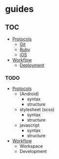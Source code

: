 guides
======

## TOC

* [Protocols](/protocols)
  * [Git](/protocols/git)
  * [Ruby](/protocols/ruby)
  * [iOS](/protocols/ios)
* [Workflow](/workflow)
  * [Deployment](/workflow/deployment)


### TODO

* [Protocols](/protocols)
  * (Android)
    * syntax
    * structure
  * stylesheet (scss)
    * syntax
    * structure
  * javascript
    * syntax
    * structure
* [Workflow](/workflow)
  * Workspace
  * Development

